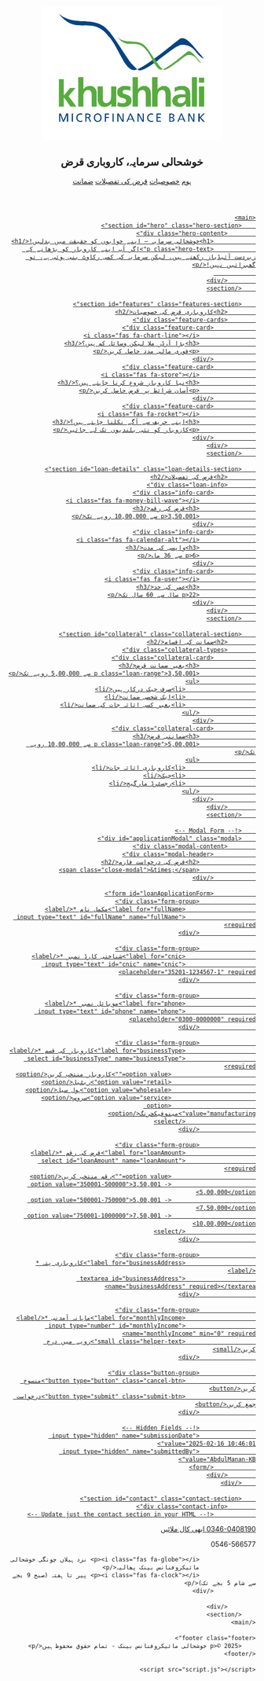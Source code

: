 <html lang="ur" dir="rtl">
<head>
    <meta charset="UTF-8">
    <meta name="viewport" content="width=device-width, initial-scale=1.0">
    <title>خوشحالی سرمایہ - کاروباری قرض</title>
    <link rel="stylesheet" href="styles.css">
    <link href="https://fonts.googleapis.com/css2?family=Noto+Nastaliq+Urdu:wght@400;700&display=swap" rel="stylesheet">
    <link rel="stylesheet" href="https://cdnjs.cloudflare.com/ajax/libs/font-awesome/6.0.0/css/all.min.css">
    <!-- Open Graph Meta Tags -->
    <meta property="og:title" content="خوشحالی سرمایہ - کاروباری قرض">
    <meta property="og:description" content="کاروباری قرضوں کے لیے آن لائن درخواست دیں">
    <meta property="og:image" content="logo.png">
    <meta name="theme-color" content="#4CAF50">
</head>
<body>
    <!-- Header -->
    <header class="header">
        <nav class="navbar">
            <div class="logo">
                <img src="logo.png" alt="خوشحالی بینک" class="logo-img"> <h2>خوشحالی سرمایہ، کاروباری قرض</h2>
            </div>
            <div class="nav-links">
                <a href="#home">ہوم</a>
                <a href="#features">خصوصیات</a>
                <a href="#loan-details">قرض کی تفصیلات</a>
                <a href="#collateral">ضمانت</a>
                <a href="#contact" 
            </div>
        </nav>
    </header>

    <main>
        <section id="hero" class="hero-section">
            <div class="hero-content">
                <h1>خوشحالی سرمایہ – اپنے خوابوں کو حقیقت میں بدلیں!</h1>
                <p class="hero-text">اگر آپ اپنے کاروبار کو بڑھانے کے زبردست آئیڈیاز رکھتے ہیں، لیکن سرمایہ کی کمی رکاوٹ بنی ہوئی ہے، تو گھبرائیں نہیں!</p>
                
            </div>
        </section>

        <section id="features" class="features-section">
            <h2>کاروباری قرض کی خصوصیات</h2>
            <div class="feature-cards">
                <div class="feature-card">
                    <i class="fas fa-chart-line"></i>
                    <h3>بڑا آرڈر ملا لیکن وسائل کم ہیں؟</h3>
                    <p>فوری مالی مدد حاصل کریں</p>
                </div>
                <div class="feature-card">
                    <i class="fas fa-store"></i>
                    <h3>نیا کاروبار شروع کرنا چاہتے ہیں؟</h3>
                    <p>آسان شرائط پر قرض حاصل کریں</p>
                </div>
                <div class="feature-card">
                    <i class="fas fa-rocket"></i>
                    <h3>اپنے حریف سے آگے نکلنا چاہتے ہیں؟</h3>
                    <p>کاروبار کو نئی بلندیوں تک لے جائیں</p>
                </div>
            </div>
        </section>

        <section id="loan-details" class="loan-details-section">
            <h2>قرض کی تفصیلات</h2>
            <div class="loan-info">
                <div class="info-card">
                    <i class="fas fa-money-bill-wave"></i>
                    <h3>قرض کی رقم</h3>
                    <p>3,50,001 سے 10,00,000 روپے تک</p>
                </div>
                <div class="info-card">
                    <i class="fas fa-calendar-alt"></i>
                    <h3>واپسی کی مدت</h3>
                    <p>6 سے 36 ماہ</p>
                </div>
                <div class="info-card">
                    <i class="fas fa-user"></i>
                    <h3>عمر کی حد</h3>
                    <p>22 سال سے 60 سال تک</p>
                </div>
            </div>
        </section>

        <section id="collateral" class="collateral-section">
            <h2>ضمانت کی اقسام</h2>
            <div class="collateral-types">
                <div class="collateral-card">
                    <h3>بغیر ضمانت قرض</h3>
                    <p class="loan-range">3,50,001 سے 5,00,000 روپے تک</p>
                    <ul>
                        <li>صرف چیک درکار ہیں</li>
                        <li>ایک شخصی ضمانت</li>
                        <li>بغیر کسی اثاثہ جات کی ضمانت</li>
                    </ul>
                </div>
                <div class="collateral-card">
                    <h3>ضمانتی قرض</h3>
                    <p class="loan-range">5,00,001 سے 10,00,000 روپے تک</p>
                    <ul>
                        <li>کاروباری اثاثہ جات</li>
                        <li>چیک</li>
                        <li>رجسٹرڈ مارگیج</li>
                    </ul>
                </div>
            </div>
        </section>

        <!-- Modal Form -->
        <div id="applicationModal" class="modal">
            <div class="modal-content">
                <div class="modal-header">
                    <h2>قرض کی درخواست فارم</h2>
                    <span class="close-modal">&times;</span>
                </div>

                <form id="loanApplicationForm">
                    <div class="form-group">
                        <label for="fullName">مکمل نام *</label>
                        <input type="text" id="fullName" name="fullName" required>
                    </div>

                    <div class="form-group">
                        <label for="cnic">شناختی کارڈ نمبر *</label>
                        <input type="text" id="cnic" name="cnic" placeholder="35201-1234567-1" required>
                    </div>

                    <div class="form-group">
                        <label for="phone">موبائل نمبر *</label>
                        <input type="text" id="phone" name="phone" placeholder="0300-0000000" required>
                    </div>

                    <div class="form-group">
                        <label for="businessType">کاروبار کی قسم *</label>
                        <select id="businessType" name="businessType" required>
                            <option value="">کاروبار منتخب کریں</option>
                            <option value="retail">ریٹیل</option>
                            <option value="wholesale">ہول سیل</option>
                            <option value="service">سروس</option>
                            <option value="manufacturing">مینوفیکچرنگ</option>
                        </select>
                    </div>

                    <div class="form-group">
                        <label for="loanAmount">قرض کی رقم *</label>
                        <select id="loanAmount" name="loanAmount" required>
                            <option value="">رقم منتخب کریں</option>
                            <option value="350001-500000">3,50,001 - 5,00,000</option>
                            <option value="500001-750000">5,00,001 - 7,50,000</option>
                            <option value="750001-1000000">7,50,001 - 10,00,000</option>
                        </select>
                    </div>

                    <div class="form-group">
                        <label for="businessAddress">کاروباری پتہ *</label>
                        <textarea id="businessAddress" name="businessAddress" required></textarea>
                    </div>

                    <div class="form-group">
                        <label for="monthlyIncome">ماہانہ آمدنی *</label>
                        <input type="number" id="monthlyIncome" name="monthlyIncome" min="0" required>
                        <small class="helper-text">روپے میں درج کریں</small>
                    </div>

                    <div class="button-group">
                        <button type="button" class="cancel-btn">منسوخ کریں</button>
                        <button type="submit" class="submit-btn">درخواست جمع کریں</button>
                    </div>

                    <!-- Hidden Fields -->
                    <input type="hidden" name="submissionDate" value="2025-02-16 10:46:01">
                    <input type="hidden" name="submittedBy" value="AbdulManan-KB">
                </form>
            </div>
        </div>

        <section id="contact" class="contact-section">
            <div class="contact-info">
                <!-- Update just the contact section in your HTML -->
<section id="contact" class="contact-section">
    <div class="contact-info">
        <div class="contact-details">
            <a href="tel:+923460408190" class="phone-button">
                <i class="fas fa-phone"></i>
                0346-0408190 
                <span class="call-text">ابھی کال ملائیں</span>
            </a>
</div>
    </div>
</section>
                    <p><i class="fas fa-phone"></i> 0546-566577</p>
                    
                    <p><i class="fas fa-globe"></i> نزد ہیلاں چونگی خوشحالی 
                    مائیکروفنانس بینک پھالیہ</p>
                    <p><i class="fas fa-clock"></i> پیر تا ہفتہ (صبح 9 بجے سے شام 5 بجے تک)</p>
                </div>
            
            </div>
        </section>
    </main>

    <footer class="footer">
        <p>© 2025 خوشحالی مائیکروفنانس بینک - تمام حقوق محفوظ ہیں</p>
    </footer>

    <script src="script.js"></script>
</body>
</html>
